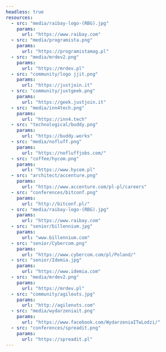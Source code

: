 ```yaml
---
headless: true
resources:   
  - src: "media/raibay-logo-(RBG).jpg"
    params:
      url: "https://www.raibay.com"
  - src: "media/programista.png"
    params:
      url: "https://programistamag.pl"
  - src: "media/mrdev2.png"
    params:
      url: "https://mrdev.pl"
  - src: "community/logo jjit.png"
    params:
      url: "https://justjoin.it"
  - src: "community/justgeek.png"
    params:
      url: "https://geek.justjoin.it"
  - src: "media/inn4tech.png"
    params:
      url: "https://inn4.tech"
  - src: "technological/buddy.png"
    params:
      url: "https://buddy.works"
  - src: "media/nofluff.png"
    params:
      url: "https://nofluffjobs.com/"
  - src: "coffee/hycom.png"
    params:
      url: "https://www.hycom.pl"
  - src: "architect/accenture.png"
    params:
      url: "https://www.accenture.com/pl-pl/careers"
  - src: "conferences/bitconf.png"
    params:
      url: "http://bitconf.pl/"
  - src: "media/raibay-logo-(RBG).jpg"
    params:
      url: "https://www.raibay.com"
  - src: "senior/billennium.jpg"
    params:
      url: "www.billennium.com"
  - src: "senior/Cybercom.png"
    params:
      url: "https://www.cybercom.com/pl/Poland/"
  - src: "senior/Idemia.jpg"
    params:
      url: "https://www.idemia.com"
  - src: "media/mrdev2.png"
    params:
      url: "https://mrdev.pl"
  - src: "community/agileuts.jpg"
    params:
      url: "http://agilenuts.com"
  - src: "media/wydarzeniait.png"
    params:
      url: "https://www.facebook.com/WydarzeniaITwLodzi/"
  - src: "conferences/spreadit.png"
    params:
      url: "https://spreadit.pl"
---
```

